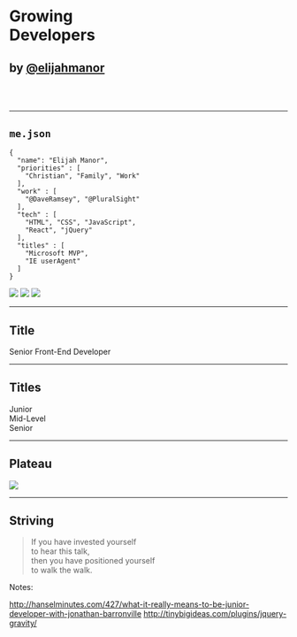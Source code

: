 # Growing<br/>Developers
<!-- .slide: data-title="" data-state="Introduction--title" data-background="./img/orange-tree.JPG" -->

## <!-- .element: style="text-transform: lowercase;" --> by [@elijahmanor](http://twitter.com/elijahmanor)

<h3 data-store="introduction-social" contenteditable></h3>

<!--<div style="font-size: .4em; opacity: 0.5; font-style: italic;">Picture: [Stray Cat](https://flic.kr/p/dQZvyD) / [Jim Bauer](https://www.flickr.com/photos/lens-cap/) / Creative Commons</div>-->

------

## `me.json`
<!-- .slide: data-title="" data-state="Introduction" data-background="./img/orange-tree.JPG" -->

<div class="Split">
  <div class="Split-column">
    <pre class="language-javascript clean"><code>{
  "name": "Elijah Manor",
  "priorities" : [
    "Christian", "Family", "Work"
  ],
  "work" : [
    "@DaveRamsey", "@PluralSight"
  ],
  "tech" : [
    "HTML", "CSS", "JavaScript",
    "React", "jQuery"
  ],
  "titles" : [
    "Microsoft MVP",
    "IE userAgent"
  ]
}</code></pre>
  </div>
  <div class="Split-column">
    <img src="./img/myfamily.jpg" />
    <img src="./svg/ramsey-solutions.svg" />
    <img src="./svg/everydollar.svg" />
  </div>
</div>  

------

## Title
<!-- .slide: data-title="" data-state="Introduction" data-background="./img/orange-tree.JPG" -->

Senior Front-End Developer

------

## Titles
<!-- .slide: data-title="" data-state="Introduction" data-background="./img/orange-tree.JPG" -->

<div class="DeveloperTitles">
  <div class="DeveloperTitle">Junior</div>
  <div class="DeveloperTitle">Mid-Level</div>
  <div class="DeveloperTitle">Senior</div>
</div>

<div hidden></div><!-- .element: class="fragment" -->

------

## Plateau
<!-- .slide: data-title="" data-state="Introduction" data-background="./img/plateau.jpg" -->

![](./img/experience-chart.png)

<!-- ![](https://docs.google.com/spreadsheets/d/1LoKkJY-qJwJDyWQGG6-GIVMojYoA-6Q92dU0kt0eB3w/pubchart?oid=234006933&format=image) -->

<!--
<a data-flickr-embed="true" href="https://www.flickr.com/photos/alanenglish/418367475/" title="Grand Canyon Plateau Point"><img src="https://farm1.staticflickr.com/152/418367475_00ee260e82_b.jpg" width="1024" height="768" alt="Grand Canyon Plateau Point"></a><script async src="//embedr.flickr.com/assets/client-code.js" charset="utf-8"></script>

<a data-flickr-embed="true" href="https://www.flickr.com/photos/alanenglish/3918091669/" title="Vermilion cliffs from Kaibab Plateau overlook - monsoon season"><img src="https://farm3.staticflickr.com/2645/3918091669_2a0f29b0a1_b.jpg" width="1024" height="685" alt="Vermilion cliffs from Kaibab Plateau overlook - monsoon season"></a><script async src="//embedr.flickr.com/assets/client-code.js" charset="utf-8"></script>
-->

------

## Striving
<!-- .slide: data-title="" data-state="Introduction" data-background="./img/stars.jpg" -->

> If you have invested yourself<br/>
> to hear this talk,<br/>
> then you have positioned yourself<br/>
> to walk the walk.<br/>

Notes:

http://hanselminutes.com/427/what-it-really-means-to-be-junior-developer-with-jonathan-barronville
http://tinybigideas.com/plugins/jquery-gravity/
